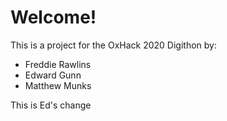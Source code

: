 # Welcome!

This is a project for the OxHack 2020 Digithon by:
 - Freddie Rawlins
 - Edward Gunn 
 - Matthew Munks

This is Ed's change
